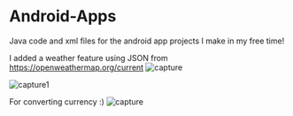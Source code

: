 # Android-Apps
Java code and xml files for the android app projects I make in my free time!

I added a weather feature using JSON from https://openweathermap.org/current
![capture](https://user-images.githubusercontent.com/26337504/29238234-bab4f160-7efe-11e7-949c-b46789e0a8ae.JPG)

![capture1](https://user-images.githubusercontent.com/26337504/28702324-39154a5e-732a-11e7-9896-59ee225bd11b.JPG)

For converting currency :)
![capture](https://user-images.githubusercontent.com/26337504/28702092-bbb97388-7328-11e7-9321-e753ac10143d.JPG)


